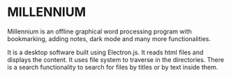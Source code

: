 # MILLENNIUM

Millennium is an offline graphical word processing program with bookmarking, adding notes, dark mode and many more functionalities.

It is a desktop software built using Electron.js. It reads html files and displays the content. It uses file system to traverse in the directories. There is a search functionality to search for files by titles or by text inside them.